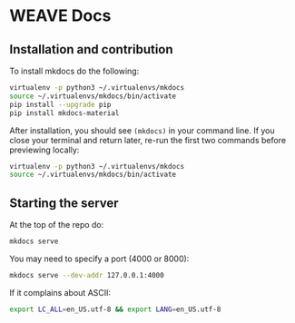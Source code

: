 # WEAVE Docs

## Installation and contribution

To install mkdocs do the following:

``` bash
virtualenv -p python3 ~/.virtualenvs/mkdocs
source ~/.virtualenvs/mkdocs/bin/activate
pip install --upgrade pip
pip install mkdocs-material
```

After installation, you should see `(mkdocs)` in your command line. If you close your terminal and return later, re-run the first two commands before previewing locally:

``` bash
virtualenv -p python3 ~/.virtualenvs/mkdocs
source ~/.virtualenvs/mkdocs/bin/activate
```

## Starting the server

At the top of the repo do:

``` bash
mkdocs serve 
```

You may need to specify a port (4000 or 8000):

```bash
mkdocs serve --dev-addr 127.0.0.1:4000
```

If it complains about ASCII:

``` bash
export LC_ALL=en_US.utf-8 && export LANG=en_US.utf-8
```

